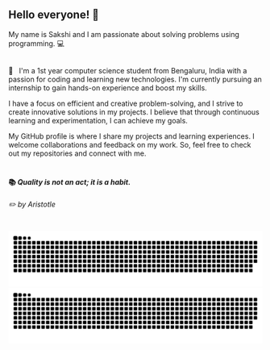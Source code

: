 ## Hello everyone! :wave:

My name is Sakshi and I am passionate about solving problems using programming. :computer:

<br/> :purple_heart: &nbsp; I'm a 1st year computer science student from Bengaluru, India with a passion for coding and learning new technologies. I'm currently pursuing an internship to gain hands-on experience and boost my skills.

I have a focus on efficient and creative problem-solving, and I strive to create innovative solutions in my projects. I believe that through continuous learning and experimentation, I can achieve my goals.

My GitHub profile is where I share my projects and learning experiences. I welcome collaborations and feedback on my work. So, feel free to check out my repositories and connect with me.

#

#### :books: _Quality is not an act; it is a habit._

###### :pencil2: _by Aristotle_

#

<img src="https://raw.githubusercontent.com/sakshiagrwal/sakshiagrwal/output/github-snake-dark.svg#gh-dark-mode-only">
<img src="https://raw.githubusercontent.com/sakshiagrwal/sakshiagrwal/output/github-snake.svg#gh-light-mode-only">
